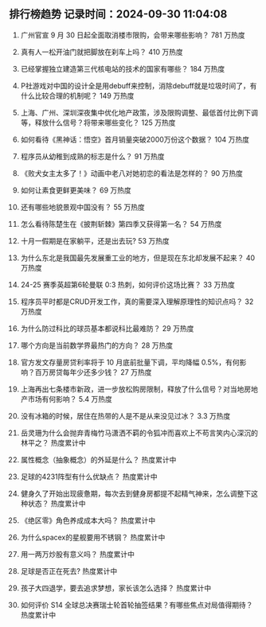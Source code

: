 
## 排行榜趋势 记录时间：2024-09-30 11:04:08
  
  1. 广州官宣 9 月 30 日起全面取消楼市限购，会带来哪些影响？ 781 万热度
    
  2. 真有人一松开油门就把脚放在刹车上吗？ 410 万热度
    
  3. 已经掌握独立建造第三代核电站的技术的国家有哪些？ 184 万热度
    
  4. P社游戏对中国的设计全是用debuff来控制，消除debuff就是垃圾时间了，有什么比较合理的机制呢？ 149 万热度
    
  5. 上海、广州、深圳深夜集中优化地产政策，涉及限购调整、最低首付比例下调等，释放什么信号？将带来哪些变化？ 125 万热度
    
  6. ‌如何看待《黑神话：悟空》首月销量突破2000万份这个数据？ 104 万热度
    
  7. 程序员从幼稚到成熟的标志是什么？ 91 万热度
    
  8. 《败犬女主太多了！》动画中老八对她初恋的看法是怎样的？ 90 万热度
    
  9. 如何让素食更鲜更美味？ 69 万热度
    
  10. 还有哪些地貌景观中国没有？ 55 万热度
    
  11. 怎么看待陈楚生在《披荆斩棘》第四季又获得第一名？ 54 万热度
    
  12. 十月一假期是在家躺平，还是出去玩? 53 万热度
    
  13. 为什么东北是我国最先发展重工业的地方，但是现在东北却发展不起来？ 40 万热度
    
  14. 24-25 赛季英超第6轮曼联 0:3 热刺，如何评价这场比赛？ 33 万热度
    
  15. 程序员平时都是CRUD开发工作，真的需要深入理解原理性的知识点吗？ 32 万热度
    
  16. 为什么防过科比的球员基本都说科比最难防？ 29 万热度
    
  17. 哪个方向是当前数学界最热门的方向？ 28 万热度
    
  18. 官方发文存量房贷利率将于 10 月底前批量下调，平均降幅 0.5%，有何影响？百万房贷每年少还多少钱？ 27 万热度
    
  19. 上海再出七条楼市新政，进一步放松购房限制，释放了什么信号？对当地房地产市场有何影响？ 5.4 万热度
    
  20. 没有冰箱的时候，居住在热带的人是不是从来没见过冰？ 3.3 万热度
    
  21. 岳灵珊为什么会抛弃青梅竹马潇洒不羁的令狐冲而喜欢上不苟言笑内心深沉的林平之？ 热度累计中
    
  22. 属性概念（抽象概念）的外延是什么？ 热度累计中
    
  23. 足球的4231阵型有什么优缺点？ 热度累计中
    
  24. 健身久了开始出现疲惫期，每次去到健身房都提不起精气神来，怎么调整下这种状态？ 热度累计中
    
  25. 《绝区零》角色养成成本大吗？ 热度累计中
    
  26. 为什么spacex的星舰要用不锈钢？ 热度累计中
    
  27. 用一两万炒股有意义吗？ 热度累计中
    
  28. 足球是否正在死去? 热度累计中
    
  29. 孩子大四退学，要去追求梦想，家长该怎么选择？ 热度累计中
    
  30. 如何评价 S14 全球总决赛瑞士轮首轮抽签结果？有哪些焦点对局值得期待？ 热度累计中
    
